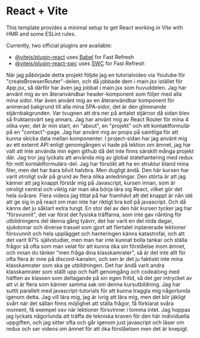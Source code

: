 # React + Vite

This template provides a minimal setup to get React working in Vite with HMR and some ESLint rules.

Currently, two official plugins are available:

- [@vitejs/plugin-react](https://github.com/vitejs/vite-plugin-react/blob/main/packages/plugin-react/README.md) uses [Babel](https://babeljs.io/) for Fast Refresh
- [@vitejs/plugin-react-swc](https://github.com/vitejs/vite-plugin-react-swc) uses [SWC](https://swc.rs/) for Fast Refresh

När jag påbörjade detta projekt följde jag en tutorialvideo via Youtube för "createBrowserRouter"-delen,
och då jobbade dem i main.jsx istället för App.jsx, så därför har även jag jobbat i main.jsx som huvuddelen.
Jag har använt mig av en återanvändbar header-komponent som följer med alla mina sidor. Har även använt mig av en
återanvändbar komponent för animerad bakgrund till alla mina SPA-sidor, det är den glimmande stjärnbakgrunden.
Var tvugnen att dra ner på antalet stjärnor då sidan blev så fruktansvärt seg annars.
Jag har använt mig av React Router för mina 4 olika vyer, det är min start, en "about", en "projekt" och ett
kontaktformulär på en "contact"-page.
Jag har använt mig av props på samtliga för att kunna skicka data mellan komponenter.
I project-sidan har jag använt mig av ett externt API enligt genomgången vi hade på lektion om ämnet,
jag har valt att inte använda min egen github då det inte finns särskilt många projekt där.
Jag tror jag lyckats att använda mig av global statehantering med redux för mitt kontaktformulärs-del.
Jag har försökt att ha en struktur bland mina filer, men det har bara blivit halvbra. Men dugligt ändå.
Den här kursen har varit otroligt svår på grund av flera olika anledningar.
Den störta är att jag känner att jag knappt förstår mig på Javascript, kursen innan, som är otroligt central och
viktig när man ska börja lära sig React, vilket gör det hela svårare. Flera videos jag tittat på har framhävt att
det knappt är nån idé att ge sig in på react om man inte har riktigt bra koll på javascript. Och då känns det ju såklart extra tungt.
En stor del av den här kursen tycker jag har "försvunnit", det var först det fysiska träffarna, som inte gav nånting för utbildningens del denna gång tyävrr, det har varit en del röda dagar, sjukdomar och diverse trassel som gjort att flertalet inplanerade lektioner försvunnit och hela upplägget och hanteringen känns katastrofal, och att det varit
97% självstudier, men man har inte kunnat bolla tankar och ställa frågor så ofta som man velat för att kunna öka sin förståelse inom ämnet, och innan du tänker "men fråga dina klasskamrater", så är det inte allt för ofta flera är inne på discord-kanalen, och sen är det ju faktiskt inte mina klasskamrater som ska ge utbildningen. Det har ändå varit andra klasskamrater som ställt upp och haft genomgång och codealong med hälften av klassen som deltagande på sin egen fritid, så det ger intrycket av att vi är flera som känner samma sak om denna kursutbildning.
Jag har suttit parallelt med javascript-tutorials för att kunna traggla mig någorlunda igenom detta.
Jag vill lära mig, jag är ivrig att lära mig, men det blir jäkligt svårt när det sällan finns möjlighet att ställa frågor, få förklarat svåra moment, få exempel osv när lektioner försvinner i tomma intet.
Jag hoppas jag lyckats någorlunda att träffa de tekniska kraven för den här individuella uppgiften, och jag sitter ofta och går igenom just javascript och läser om redux och ser videos om ämnet för att öka förståelsen men det är knepigt.

